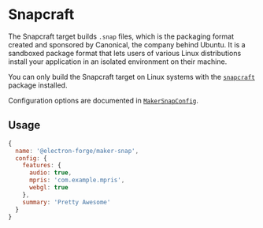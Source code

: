 # Snapcraft

The Snapcraft target builds `.snap` files, which is the packaging format created and sponsored by Canonical, the company behind Ubuntu. It is a sandboxed package format that lets users of various Linux distributions install your application in an isolated environment on their machine.

You can only build the Snapcraft target on Linux systems with the [`snapcraft`](https://snapcraft.io/) package installed.

Configuration options are documented in [`MakerSnapConfig`](https://js.electronforge.io/maker/snap/interfaces/makersnapconfig.html).

## Usage

```javascript
{
  name: '@electron-forge/maker-snap',
  config: {
    features: {
      audio: true,
      mpris: 'com.example.mpris',
      webgl: true
    },
    summary: 'Pretty Awesome'
  }
}
```

